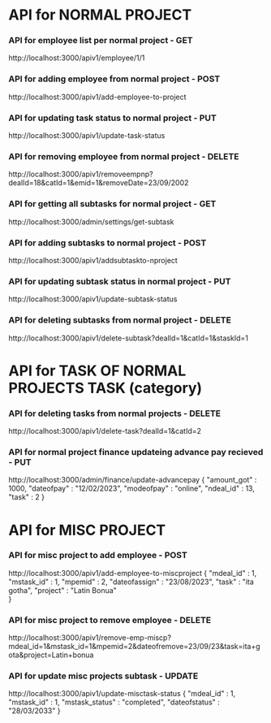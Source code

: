 # API for NORMAL PROJECT 

### API for employee list per normal project - GET
http://localhost:3000/apiv1/employee/1/1    
<!-- :dealId/:catId -->

### API for adding employee from normal project - POST
http://localhost:3000/apiv1/add-employee-to-project

### API for updating task status to normal project - PUT
http://localhost:3000/apiv1/update-task-status
<!-- status, dealId, catId -->

### API for removing employee from normal project - DELETE
http://localhost:3000/apiv1/removeempnp?dealId=18&catId=1&emid=1&removeDate=23/09/2002

### API for getting all subtasks for normal project - GET
http://localhost:3000/admin/settings/get-subtask

### API for adding subtasks to normal project - POST
http://localhost:3000/apiv1/addsubtaskto-nproject
<!-- {
  "ndeal_id" : 1,
  "category_id" : 1,
  "stask_id" : 1
} -->

### API for updating subtask status in normal project - PUT
http://localhost:3000/apiv1/update-subtask-status
<!-- status, dealId, catId, staskId -->

### API for deleting subtasks from normal project - DELETE
http://localhost:3000/apiv1/delete-subtask?dealId=1&catId=1&staskId=1


# API for TASK OF NORMAL PROJECTS TASK (category)

### API for deleting tasks from normal projects - DELETE
http://localhost:3000/apiv1/delete-task?dealId=1&catId=2

### API for normal project finance updateing advance pay recieved - PUT
http://localhost:3000/admin/finance/update-advancepay
{
  "amount_got" : 1000,
  "dateofpay" : "12/02/2023",
  "modeofpay" : "online",
  "ndeal_id" : 13,
  "task" : 2
} 


# API for MISC PROJECT 

### API for misc project to add employee - POST
http://localhost:3000/apiv1/add-employee-to-miscproject
{
    "mdeal_id" : 1,
    "mstask_id" : 1,
    "mpemid" : 2,
    "dateofassign" : "23/08/2023",
    "task" : "ita gotha",
    "project" : "Latin Bonua"  
}

### API for misc project to remove employee - DELETE
http://localhost:3000/apiv1/remove-emp-miscp?mdeal_id=1&mstask_id=1&mpemid=2&dateofremove=23/09/23&task=ita+gota&project=Latin+bonua


### API for update misc projects subtask - UPDATE
http://localhost:3000/apiv1/update-misctask-status
{
  "mdeal_id" : 1,
  "mstask_id" : 1,
  "mstask_status" : "completed",
  "dateofstatus" : "28/03/2033"
}

